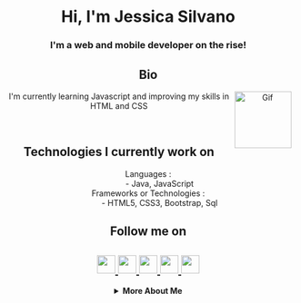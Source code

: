 <html>
   <head>
      <link rel="stylesheet" href="devicon.css">
   </head>   
   <body>
     <i class="devicon-git-plain"></i>
     <h1 align="center"> Hi, I'm Jessica Silvano</h1>     
     <h3 align="center"> I'm a web and mobile developer on the rise!</h3> 
      <h2 align="center">Bio</h2>
      <p align="center">
        <img align="right" alt="Gif" src="https://media.giphy.com/media/dNgK7Ws7y176U/giphy.gif"  width="100"/>
         I'm currently learning Javascript and improving my skills in HTML and CSS<br>        
      </p>
     <br>
      <h2 align="center">Technologies I currently work on</h2>
      <dl align="center">
         <dt>Languages :</dt>
         <dd>- Java, JavaScript</dd>
         <dt>Frameworks or Technologies :</dt>
         <dd>- HTML5, CSS3, Bootstrap, Sql
         </dd>
      </dl>
      <h2 align="center">Follow me on</h2>
      <h2 align="center">
         <a href="https://twitter.com/jess_silvano">
         <img src="https://github.com/gauravghongde/social-icons/blob/master/PNG/Black/Twitter_black.png" width="32" height="32"/>
         </a>
         <a href="https://www.linkedin.com/in/jessicasilvano">
         <img src="https://github.com/gauravghongde/social-icons/blob/master/PNG/Black/LinkedIN_black.png" width="32" height="32"/>
         </a>        
         <a href="http://www.behance.net/jessicasilvano">
         <img src="https://github.com/gauravghongde/social-icons/blob/master/PNG/Black/Behance_black.png" width="32" height="32"/>
         </a>
         <a href="mailto:jessicasilvano@outlook.com">
         <img src="https://github.com/gauravghongde/social-icons/blob/master/PNG/Black/Gmail_black.png" width="32" height="32"/>
         </a>
         <a href="https://telegram.me/jess_silvano">
         <img src="https://github.com/gauravghongde/social-icons/blob/master/PNG/Black/Telegram_black.png" width="32" height="32"/>
         </a> 
        <!--
         <p>I'm a 2019 Computer Engineering Graduate from Pune University, currently working as Software Developer, at TIAA GBS Pune. Worked on ML and NLP for my Final Year Project. Developed and Deployed an Android app on Playstore as an hobby project.
         </p>
        <a href="https://www.instagram.com/madebygaurav">
         <img src="https://github.com/gauravghongde/social-icons/blob/master/PNG/Black/Instagram_black.png" width="32" height="32"/>
         </a>
         <a href="https://discord.gg/2RHSUwy">
         <img src="https://github.com/gauravghongde/social-icons/blob/master/PNG/Black/Discord_black.png" width="32" height="32"/>
         </a>
         <a href="https://play.google.com/store/apps/dev?id=7300960281868524728">
         <img src="https://github.com/gauravghongde/social-icons/blob/master/PNG/Black/GooglePlay_black.png" width="32" height="32"/>
         </a>
        -->
      </h2>
      <details align="center">
         <summary><b>More About Me</b><br></summary>
         <div>
            <div>               
               <center>
                  <table>
                     <tr>
                        <td><img width="400px" align="left" src="https://github-readme-stats.vercel.app/api/top-langs/?username=jessicasilvano&hide=html&layout=compact&theme=buefy" /></td>
                        <td><img width="495px" align="left" src="https://github-readme-stats.vercel.app/api?username=jessicasilvano&theme=buefy"/></td>
                     </tr>   
                  </table>
               </center>  
            </div> 
   </body>
</html>


<!--
**jessicasilvano/jessicasilvano** is a ✨ _special_ ✨ repository because its `README.md` (this file) appears on your GitHub profile.

Here are some ideas to get you started:

- 🔭 I’m currently working on ...
- 🌱 I’m currently learning ...
- 👯 I’m looking to collaborate on ...
- 🤔 I’m looking for help with ...
- 💬 Ask me about ...
- 📫 How to reach me: ...
- 😄 Pronouns: ...
- ⚡ Fun fact: ...
-->
